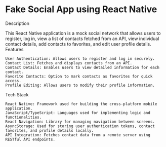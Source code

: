 # Fake Social App using React Native
Description

This React Native application is a mock social network that allows users to register, log in, view a list of contacts fetched from an API, view individual contact details, add contacts to favorites, and edit user profile details.
Features

    User Authentication: Allows users to register and log in securely.
    Contact List: Fetches and displays contacts from an API.
    Contact Details: Enables users to view detailed information for each contact.
    Favorite Contacts: Option to mark contacts as favorites for quick access.
    Profile Editing: Allows users to modify their profile information.

Tech Stack

    React Native: Framework used for building the cross-platform mobile application.
    JavaScript/TypeScript: Languages used for implementing logic and functionalities.
    React Navigation: Library for managing navigation between screens.
    AsyncStorage: Used for storing user authentication tokens, contact favorites, and profile details locally.
    API Integration: Fetches contact data from a remote server using RESTful API endpoints.

